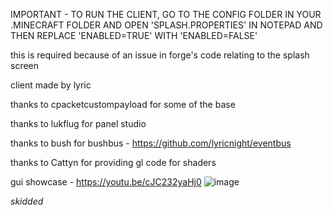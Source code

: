 IMPORTANT - TO RUN THE CLIENT, GO TO THE CONFIG FOLDER IN YOUR .MINECRAFT FOLDER AND OPEN 'SPLASH.PROPERTIES' IN NOTEPAD AND THEN REPLACE 'ENABLED=TRUE' WITH 'ENABLED=FALSE'

this is required because of an issue in  forge's code relating to the splash screen

client made by lyric

thanks to cpacketcustompayload for some of the base 

thanks to lukflug for panel studio

thanks to bush for bushbus - https://github.com/lyricnight/eventbus

thanks to Cattyn for providing gl code for shaders

gui showcase - https://youtu.be/cJC232yaHj0
![image](https://github.com/lyricnight/infinity/assets/79311706/f9b92d82-f68d-4647-9fd8-44d4a08c5ed9)


_skidded_
